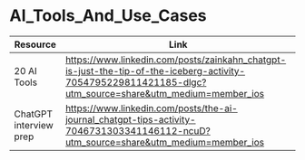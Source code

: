 # AI_Tools_And_Use_Cases


| Resource | Link |
|----------|------|
| 20 AI Tools | https://www.linkedin.com/posts/zainkahn_chatgpt-is-just-the-tip-of-the-iceberg-activity-7054795229811421185-dlgc?utm_source=share&utm_medium=member_ios |
| ChatGPT interview prep| https://www.linkedin.com/posts/the-ai-journal_chatgpt-tips-activity-7046731303341146112-ncuD?utm_source=share&utm_medium=member_ios      |
